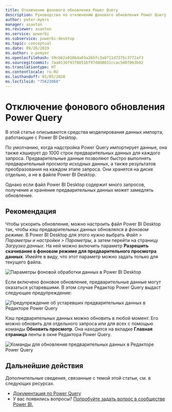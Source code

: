 ```yaml
---
title: Отключение фонового обновления Power Query
description: Руководство по отключению фонового обновления Power Query.
author: peter-myers
manager: asaxton
ms.reviewer: asaxton
ms.service: powerbi
ms.subservice: powerbi-desktop
ms.topic: conceptual
ms.date: 09/26/2019
ms.author: v-pemyer
ms.openlocfilehash: 59cb62a9186da03a265fc3a8711d7275c3772af3
ms.sourcegitcommit: 7aa0136f93f88516f97ddd8031ccac5d07863b92
ms.translationtype: HT
ms.contentlocale: ru-RU
ms.lasthandoff: 05/05/2020
ms.locfileid: "75623068"
---
```

# <a name="disable-power-query-background-refresh"></a>Отключение фонового обновления Power Query

В этой статье описываются средства моделирования данных импорта, работающие с Power BI Desktop.

По умолчанию, когда надстройка Power Query импортирует данные, она также кэширует до 1000 строк предварительных данных для каждого запроса. Предварительные данные позволяют быстро выполнять предварительный просмотр исходных данных, а также результатов преобразования на каждом этапе запроса. Они хранятся на диске отдельно, а не в файле Power BI Desktop.

Однако если файл Power BI Desktop содержит много запросов, получение и хранение предварительных данных может замедлять обновление.

## <a name="recommendation"></a>Рекомендация

Чтобы ускорить обновление, можно настроить файл Power BI Desktop так, чтобы кэш предварительных данных обновлялся _в фоновом режиме_. В Power BI Desktop для этого нужно выбрать _Файл > Параметры и настройки > Параметры_, а затем перейти на страницу _Загрузка данных_. На ней можно включить параметр **Разрешить скачивание в фоновом режиме для предварительного просмотра данных**. Имейте в виду, что этот параметр можно задать только для текущего файла.

![Параметры фоновой обработки данных в Power BI Desktop](media/power-query-background-refresh/power-query-options-background-data.png)

Если включено фоновое обновление, предварительные данные могут оказаться устаревшими. В этом случае Редактор Power Query выдаст следующее предупреждение:

![Предупреждение об устаревших предварительных данных в Редакторе Power Query](media/power-query-background-refresh/power-query-preview-data-old.png)

Кэш предварительных данных можно обновить в любой момент. Его можно обновить для отдельного запроса или для всех с помощью команды **Обновить просмотр**. Она находится на вкладке **Главная страница** ленты в окне Редактора Power Query.

![Команды для обновления предварительных данных в Редакторе Power Query](media/power-query-background-refresh/power-query-refresh-preview-data.png)

## <a name="next-steps"></a>Дальнейшие действия

Дополнительные сведения, связанные с темой этой статьи, см. в следующих ресурсах.

- [Документация по Power Query](/power-query/)
- У вас появились вопросы? [Попробуйте задать вопрос в сообществе Power BI.](https://community.powerbi.com/)
